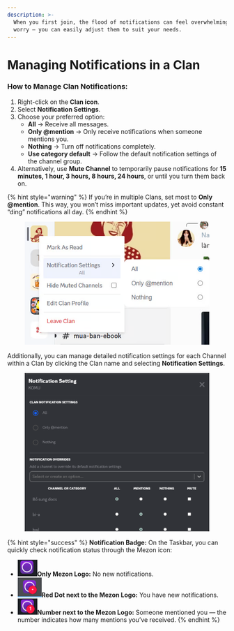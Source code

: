 ```yaml
---
description: >-
  When you first join, the flood of notifications can feel overwhelming. Don’t
  worry — you can easily adjust them to suit your needs.
---
```


# Managing Notifications in a Clan

### **How to Manage Clan Notifications:**

1. Right-click on the **Clan icon**.
2. Select **Notification Settings**.
3. Choose your preferred option:
   * **All** → Receive all messages.
   * **Only @mention** → Only receive notifications when someone mentions you.
   * **Nothing** → Turn off notifications completely.
   * **Use category default** → Follow the default notification settings of the channel group.
4. Alternatively, use **Mute Channel** to temporarily pause notifications for **15 minutes, 1 hour, 3 hours, 8 hours, 24 hours**, or until you turn them back on.

{% hint style="warning" %}
If you’re in multiple Clans, set most to **Only @mention**. This way, you won’t miss important updates, yet avoid constant “ding” notifications all day.
{% endhint %}

<figure><img src="../../../.gitbook/assets/image (64).png" alt=""><figcaption></figcaption></figure>

Additionally, you can manage detailed notification settings for each Channel within a Clan by clicking the Clan name and selecting **Notification Settings**.

<figure><img src="../../../.gitbook/assets/image (1).png" alt=""><figcaption></figcaption></figure>

{% hint style="success" %}
**Notification Badge:** On the Taskbar, you can quickly check notification status through the Mezon icon:

* <img src="../../../.gitbook/assets/image (2).png" alt="" data-size="line">**Only Mezon Logo:** No new notifications.
* <img src="../../../.gitbook/assets/image (3).png" alt="" data-size="line">**Red Dot next to the Mezon Logo:** You have new notifications.
* <img src="../../../.gitbook/assets/image (157).png" alt="" data-size="line">**Number next to the Mezon Logo:** Someone mentioned you — the number indicates how many mentions you’ve received.
{% endhint %}
